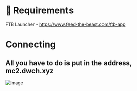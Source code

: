 # 📝 Requirements

FTB Launcher - <https://www.feed-the-beast.com/ftb-app>

# Connecting

## All you have to do is put in the address, mc2.dwch.xyz
![image](https://github.com/sw-lyons/dwch-mc/assets/30090013/fdea200a-46d8-4d9e-a5ff-68aae6d91c13)
